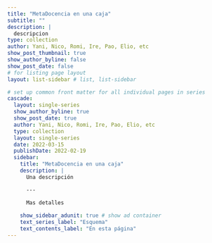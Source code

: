```yaml
---
title: "MetaDocencia en una caja"
subtitle: ""
description: |
  descripcion 
type: collection
author: Yani, Nico, Romi, Ire, Pao, Elio, etc
show_post_thumbnail: true
show_author_byline: false
show_post_date: false
# for listing page layout
layout: list-sidebar # list, list-sidebar

# set up common front matter for all individual pages in series
cascade:
  layout: single-series
  show_author_byline: true
  show_post_date: true
  author: Yani, Nico, Romi, Ire, Pao, Elio, etc
  type: collection
  layout: single-series
  date: 2022-03-15
  publishDate: 2022-02-19
  sidebar:
    title: "MetaDocencia en una caja"
    description: |
      Una descripción

      ---

      Mas detalles
      
    show_sidebar_adunit: true # show ad container
    text_series_label: "Esquema"
    text_contents_label: "En esta página"
---
```

